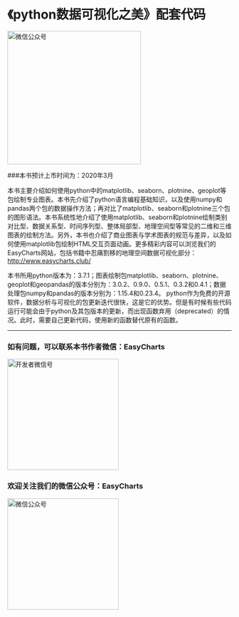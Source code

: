 
# 《python数据可视化之美》配套代码
<p>
    <img src="https://github.com/EasyChart/EasyCharts/blob/master/Pics/python.png" alt="微信公众号"  width="300">
</p>
###本书预计上市时间为：2020年3月

本书主要介绍如何使用python中的matplotlib、seaborn、plotnine、geoplot等包绘制专业图表。本书先介绍了python语言编程基础知识，以及使用numpy和pandas两个包的数据操作方法；再对比了matplotlib、seaborn和plotnine三个包的图形语法。本书系统性地介绍了使用matplotlib、seaborn和plotnine绘制类别对比型、数据关系型、时间序列型、整体局部型、地理空间型等常见的二维和三维图表的绘制方法。另外，本书也介绍了商业图表与学术图表的规范与差异，以及如何使用matplotlib包绘制HTML交互页面动画。更多精彩内容可以浏览我们的EasyCharts网站，包括书籍中忍痛割移的地理空间数据可视化部分：http://www.easycharts.club/

本书所用python版本为：3.7.1；图表绘制包matplotlib、seaborn、plotnine、geoplot和geopandas的版本分别为：3.0.2、0.9.0、0.5.1、0.3.2和0.4.1；数据处理包numpy和pandas的版本分别为：1.15.4和0.23.4。
python作为免费的开源软件，数据分析与可视化的包更新迭代很快，这是它的优势。但是有时候有些代码运行可能会由于python及其包版本的更新，而出现函数弃用（deprecated）的情况。此时，需要自己更新代码，使用新的函数替代原有的函数。

---
### 如有问题，可以联系本书作者微信：EasyCharts
<p>
    <img src="https://github.com/EasyChart/EasyCharts/blob/master/Pics/PW.png" alt="开发者微信号"  width="250" height="250">
</p>


### 欢迎关注我们的微信公众号：EasyCharts
<p>
    <img src="https://github.com/EasyChart/EasyCharts/blob/master/Pics/WPN.jpg" alt="微信公众号"  width="250" height="250">
</p>
